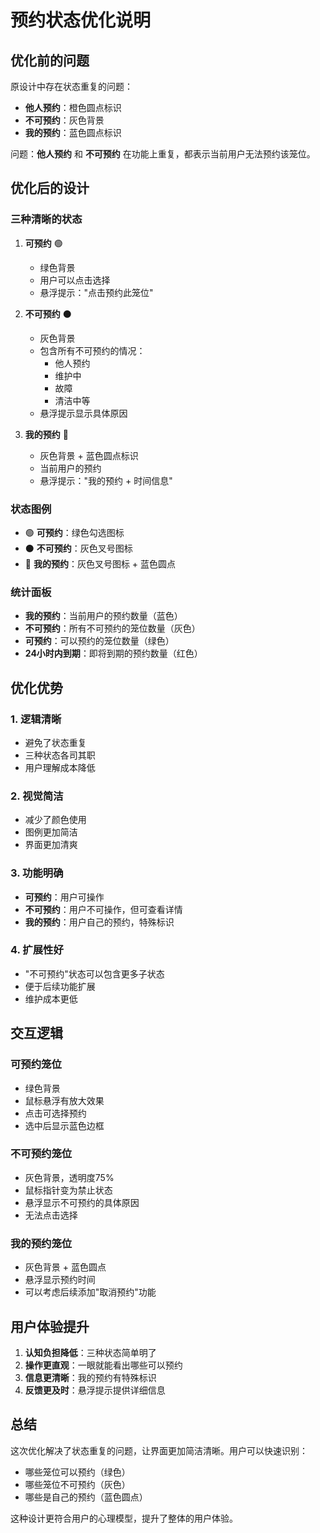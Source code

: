 # 预约状态优化说明

## 优化前的问题

原设计中存在状态重复的问题：
- **他人预约**：橙色圆点标识
- **不可预约**：灰色背景
- **我的预约**：蓝色圆点标识

问题：**他人预约** 和 **不可预约** 在功能上重复，都表示当前用户无法预约该笼位。

## 优化后的设计

### 三种清晰的状态

1. **可预约** 🟢
   - 绿色背景
   - 用户可以点击选择
   - 悬浮提示："点击预约此笼位"

2. **不可预约** ⚫
   - 灰色背景
   - 包含所有不可预约的情况：
     - 他人预约
     - 维护中
     - 故障
     - 清洁中等
   - 悬浮提示显示具体原因

3. **我的预约** 🔵
   - 灰色背景 + 蓝色圆点标识
   - 当前用户的预约
   - 悬浮提示："我的预约 + 时间信息"

### 状态图例

- 🟢 **可预约**：绿色勾选图标
- ⚫ **不可预约**：灰色叉号图标  
- 🔵 **我的预约**：灰色叉号图标 + 蓝色圆点

### 统计面板

- **我的预约**：当前用户的预约数量（蓝色）
- **不可预约**：所有不可预约的笼位数量（灰色）
- **可预约**：可以预约的笼位数量（绿色）
- **24小时内到期**：即将到期的预约数量（红色）

## 优化优势

### 1. 逻辑清晰
- 避免了状态重复
- 三种状态各司其职
- 用户理解成本降低

### 2. 视觉简洁
- 减少了颜色使用
- 图例更加简洁
- 界面更加清爽

### 3. 功能明确
- **可预约**：用户可操作
- **不可预约**：用户不可操作，但可查看详情
- **我的预约**：用户自己的预约，特殊标识

### 4. 扩展性好
- "不可预约"状态可以包含更多子状态
- 便于后续功能扩展
- 维护成本更低

## 交互逻辑

### 可预约笼位
- 绿色背景
- 鼠标悬浮有放大效果
- 点击可选择预约
- 选中后显示蓝色边框

### 不可预约笼位
- 灰色背景，透明度75%
- 鼠标指针变为禁止状态
- 悬浮显示不可预约的具体原因
- 无法点击选择

### 我的预约笼位
- 灰色背景 + 蓝色圆点
- 悬浮显示预约时间
- 可以考虑后续添加"取消预约"功能

## 用户体验提升

1. **认知负担降低**：三种状态简单明了
2. **操作更直观**：一眼就能看出哪些可以预约
3. **信息更清晰**：我的预约有特殊标识
4. **反馈更及时**：悬浮提示提供详细信息

## 总结

这次优化解决了状态重复的问题，让界面更加简洁清晰。用户可以快速识别：
- 哪些笼位可以预约（绿色）
- 哪些笼位不可预约（灰色）
- 哪些是自己的预约（蓝色圆点）

这种设计更符合用户的心理模型，提升了整体的用户体验。 